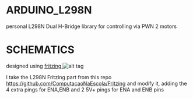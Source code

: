 ARDUINO_L298N
=============

personal L298N Dual H-Bridge library for controlling via PWN 2 motors

SCHEMATICS
==========
designed using <a href="http://fritzing.org/home/">fritzing </a>
![alt tag](https://photos-6.dropbox.com/t/2/AABZaaZ8yGtTcrU8hxjzjaP3telmPT42Rwnmp2zg2t-QEQ/12/1807539/png/1024x768/3/1419894000/0/2/Screenshot%202014-12-29%2016.50.18.png/CLOpbiABKAEoAg/cKI3RCx3BwV7BSLugtWK9UYQtQ-fibOtynDKYZj23V0)

I take the L298N Fritzing part from this repo https://github.com/ComputacaoNaEscola/Fritzing
and modify it, adding the 4 extra pings for ENA,ENB and 2 5V+ pings for ENA and ENB pins
